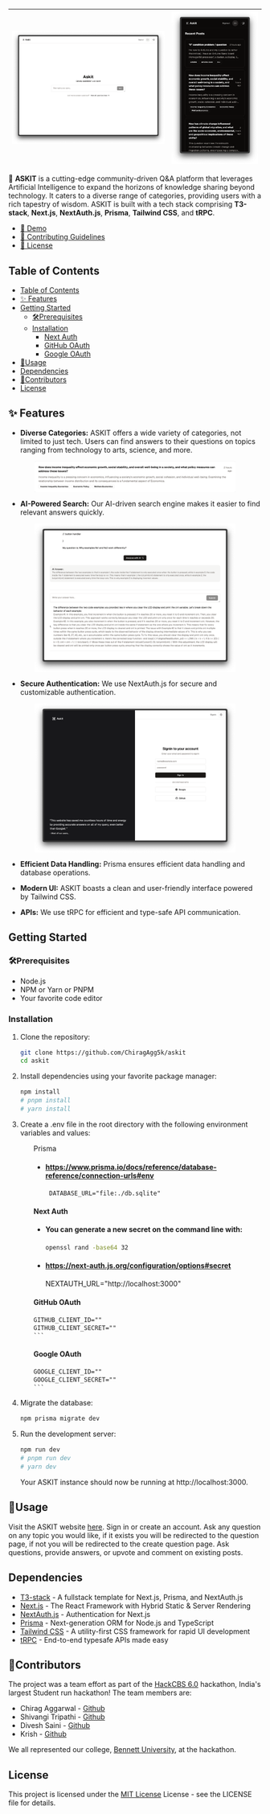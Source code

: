 | ![](public/light_landscape.png) | ![](public/dark_portrait.png) |
| :-----------------------------: | :---------------------------: |

🚀 **ASKIT** is a cutting-edge community-driven Q&A platform that leverages Artificial Intelligence to expand the
horizons of knowledge sharing beyond technology. It caters to a diverse range of categories, providing users with a rich
tapestry of wisdom. ASKIT is built with a tech stack comprising **T3-stack**, **Next.js**, **NextAuth.js**, **Prisma**,
**Tailwind CSS**, and **tRPC**.

- [🚀 Demo](https://www.askit.study/)
- [🤝 Contributing Guidelines](CONTRIBUTING.md)
- [📜 License](LICENSE)

## Table of Contents

- [Table of Contents](#table-of-contents)
- [✨ Features](#-features)
- [Getting Started](#getting-started)
  - [🛠️Prerequisites](#️prerequisites)
  - [Installation](#installation)
    - [Next Auth](#next-auth)
    - [GitHub OAuth](#github-oauth)
    - [Google OAuth](#google-oauth)
- [🌟Usage](#usage)
- [Dependencies](#dependencies)
- [🤝Contributors](#contributors)
- [License](#license)

## ✨ Features

- **Diverse Categories:** ASKIT offers a wide variety of categories, not limited to just tech. Users can find answers to
  their questions on topics ranging from technology to arts, science, and more.

<img src="public/diverse_categories.png" alt="Auth" width="400" height="auto" style="margin: 0 auto; display: block;">

- **AI-Powered Search:** Our AI-driven search engine makes it easier to find relevant answers quickly.

<img src="public/ai_analyzer.png" alt="AI Analyze" width="400" height="auto" style="margin: 0 auto; display: block;">

- **Secure Authentication:** We use NextAuth.js for secure and customizable authentication.

<img src="public/authentication.png" alt="Auth" width="400" height="auto" style="margin: 0 auto; display: block;">

- **Efficient Data Handling:** Prisma ensures efficient data handling and database operations.

- **Modern UI:** ASKIT boasts a clean and user-friendly interface powered by Tailwind CSS.

- **APIs:** We use tRPC for efficient and type-safe API communication.

## Getting Started

### 🛠️Prerequisites

- Node.js
- NPM or Yarn or PNPM
- Your favorite code editor

### Installation

1. Clone the repository:

   ```bash
   git clone https://github.com/ChiragAgg5k/askit
   cd askit
   ```

2. Install dependencies using your favorite package manager:

   ```bash
   npm install
   # pnpm install
   # yarn install
   ```

3. Create a .env file in the root directory with the following environment variables and values:

<div style="margin-left: 50px;">
Prisma

- #### https://www.prisma.io/docs/reference/database-reference/connection-urls#env
       DATABASE_URL="file:./db.sqlite"

#### Next Auth

- #### You can generate a new secret on the command line with:
  ```bash
  openssl rand -base64 32
  ```
- #### https://next-auth.js.org/configuration/options#secret
  NEXTAUTH_URL="http://localhost:3000"

#### GitHub OAuth

    GITHUB_CLIENT_ID=""
    GITHUB_CLIENT_SECRET=""
    ```

#### Google OAuth

    GOOGLE_CLIENT_ID=""
    GOOGLE_CLIENT_SECRET=""
    ```

</div>

4. Migrate the database:

   ```bash
   npm prisma migrate dev
   ```

5. Run the development server:

   ```bash
   npm run dev
   # pnpm run dev
   # yarn dev
   ```

   Your ASKIT instance should now be running at http://localhost:3000.

## 🌟Usage

Visit the ASKIT website [here](https://www.askit.study/).
Sign in or create an account.
Ask any question on any topic you would like, if it exists you will be redirected to the question page, if not you will be redirected to the create question page.
Ask questions, provide answers, or upvote and comment on existing posts.

## Dependencies

- [T3-stack](https://create.t3.gg) - A fullstack template for Next.js, Prisma, and NextAuth.js
- [Next.js](https://nextjs.org/) - The React Framework with Hybrid Static & Server Rendering
- [NextAuth.js](https://next-auth.js.org) - Authentication for Next.js
- [Prisma](https://www.prisma.io/) - Next-generation ORM for Node.js and TypeScript
- [Tailwind CSS](https://tailwindcss.com/) - A utility-first CSS framework for rapid UI development
- [tRPC](https://trpc.io/) - End-to-end typesafe APIs made easy

## 🤝Contributors

The project was a team effort as part of the [HackCBS 6.0](https://hackcbs.tech/) hackathon, India's largest Student run hackathon! The team members are:

- Chirag Aggarwal - [Github](https://github.com/ChiragAgg5k/)
- Shivangi Tripathi - [Github](https://github.com/ShiviTripathi13/)
- Divesh Saini - [Github](https://github.com/divesh0001/)
- Krish - [Github](https://github.com/krishrajput1107)

We all represented our college, [Bennett University](https://bennett.edu.in/), at the hackathon.

## License

This project is licensed under the [MIT License](LICENSE.md) License - see the LICENSE file for details.
